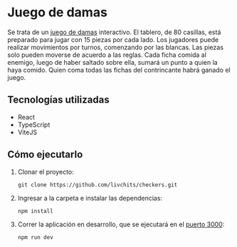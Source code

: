 # Juego de damas

Se trata de un [juego de damas](https://github.com/42i-co/challenge-01/blob/master/Damas) interactivo. El tablero, de 80 casillas, está preparado para jugar con 15 piezas por cada lado.
Los jugadores puede realizar movimientos por turnos, comenzando por las blancas. Las piezas solo pueden moverse de acuerdo a las reglas. Cada ficha comida al enemigo, luego de haber saltado sobre ella, sumará un punto a quien la haya comido. Quien coma todas las fichas del contrincante habrá ganado el juego.

## Tecnologías utilizadas

- React
- TypeScript
- ViteJS

## Cómo ejecutarlo

1. Clonar el proyecto:

   `git clone https://github.com/livchits/checkers.git`

2. Ingresar a la carpeta e instalar las dependencias:

   `npm install`

3. Correr la aplicación en desarrollo, que se ejecutará en el [puerto 3000](http://localhost:3000/):

   `npm run dev`
